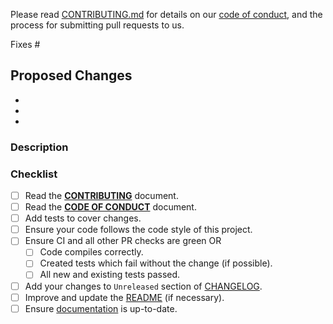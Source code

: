 <!--
**IMPORTANT: Please do not create a Pull Request without creating an issue first.**

*Any change needs to be discussed before proceeding. Failure to do so may result in the rejection of the pull request.*

Thank you for your pull request. Please provide a description above and review
the requirements below.

**BUG FIXES AND NEW FEATURES SHOULD INCLUDE TESTS.**

Contributors guide: ./CONTRIBUTING.md
Code of conduct: ./CODE_OF_CONDUCT.md
-->

Please read [CONTRIBUTING.md](/CONTRIBUTING.md) for details on our [code of conduct](/CODE_OF_CONDUCT.md), and the process for submitting pull requests to us.

Fixes #

## Proposed Changes
<!-- Please briefly list the changes you made here. -->

-
-
-

### Description

<!-- Please explain the changes you made here. -->

### Checklist

<!-- _Please make sure to review and check all of these items:_ -->

<!-- Remove items that do not apply. For completed items, change [ ] to [x]. -->

- [ ] Read the [**CONTRIBUTING**](/CONTRIBUTING.md) document.
- [ ] Read the [**CODE OF CONDUCT**](/CODE_OF_CONDUCT.md) document.
- [ ] Add tests to cover changes.
- [ ] Ensure your code follows the code style of this project.
- [ ] Ensure CI and all other PR checks are green OR
    - [ ] Code compiles correctly.
    - [ ] Created tests which fail without the change (if possible).
    - [ ] All new and existing tests passed.
- [ ] Add your changes to `Unreleased` section of [CHANGELOG](/CHANGELOG.md).
- [ ] Improve and update the [README](/README.md) (if necessary).
- [ ] Ensure [documentation](/DOCS.md) is up-to-date.
